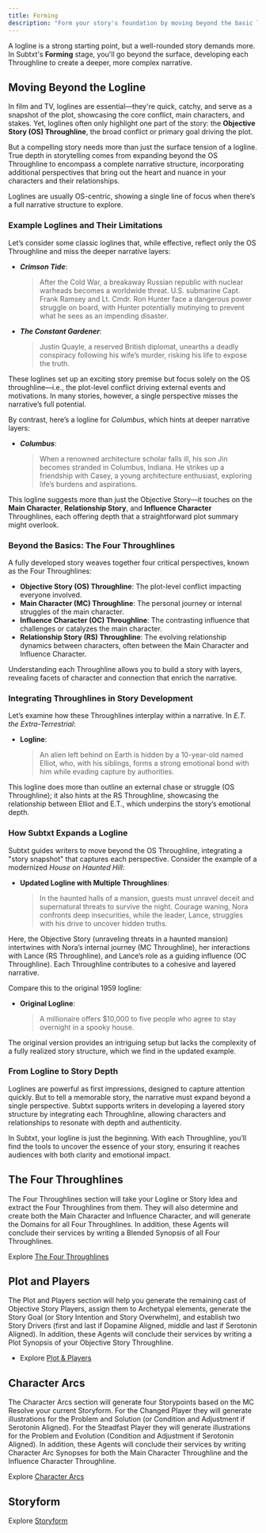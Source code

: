 ```yaml
---
title: Forming
description: "Form your story's foundation by moving beyond the basic logline"
---
```


A logline is a strong starting point, but a well-rounded story demands more. In Subtxt's **Forming** stage, you'll go beyond the surface, developing each Throughline to create a deeper, more complex narrative.

## Moving Beyond the Logline

In film and TV, loglines are essential—they're quick, catchy, and serve as a snapshot of the plot, showcasing the core conflict, main characters, and stakes. Yet, loglines often only highlight one part of the story: the **Objective Story (OS) Throughline**, the broad conflict or primary goal driving the plot.

But a compelling story needs more than just the surface tension of a logline. True depth in storytelling comes from expanding beyond the OS Throughline to encompass a complete narrative structure, incorporating additional perspectives that bring out the heart and nuance in your characters and their relationships.

Loglines are usually OS-centric, showing a single line of focus when there’s a full narrative structure to explore.

### Example Loglines and Their Limitations

Let’s consider some classic loglines that, while effective, reflect only the OS Throughline and miss the deeper narrative layers:

- **_Crimson Tide_**:
  > After the Cold War, a breakaway Russian republic with nuclear warheads becomes a worldwide threat. U.S. submarine Capt. Frank Ramsey and Lt. Cmdr. Ron Hunter face a dangerous power struggle on board, with Hunter potentially mutinying to prevent what he sees as an impending disaster.

- **_The Constant Gardener_**:
  > Justin Quayle, a reserved British diplomat, unearths a deadly conspiracy following his wife’s murder, risking his life to expose the truth.

These loglines set up an exciting story premise but focus solely on the OS throughline—i.e., the plot-level conflict driving external events and motivations. In many stories, however, a single perspective misses the narrative’s full potential.

By contrast, here’s a logline for _Columbus_, which hints at deeper narrative layers:

- **_Columbus_**:
  > When a renowned architecture scholar falls ill, his son Jin becomes stranded in Columbus, Indiana. He strikes up a friendship with Casey, a young architecture enthusiast, exploring life’s burdens and aspirations.

This logline suggests more than just the Objective Story—it touches on the **Main Character**, **Relationship Story**, and **Influence Character** Throughlines, each offering depth that a straightforward plot summary might overlook.

### Beyond the Basics: The Four Throughlines

A fully developed story weaves together four critical perspectives, known as the Four Throughlines:

- **Objective Story (OS) Throughline**: The plot-level conflict impacting everyone involved.
- **Main Character (MC) Throughline**: The personal journey or internal struggles of the main character.
- **Influence Character (OC) Throughline**: The contrasting influence that challenges or catalyzes the main character.
- **Relationship Story (RS) Throughline**: The evolving relationship dynamics between characters, often between the Main Character and Influence Character.

Understanding each Throughline allows you to build a story with layers, revealing facets of character and connection that enrich the narrative.

### Integrating Throughlines in Story Development

Let’s examine how these Throughlines interplay within a narrative. In _E.T. the Extra-Terrestrial_:

- **Logline**:
  > An alien left behind on Earth is hidden by a 10-year-old named Elliot, who, with his siblings, forms a strong emotional bond with him while evading capture by authorities.

This logline does more than outline an external chase or struggle (OS Throughline); it also hints at the RS Throughline, showcasing the relationship between Elliot and E.T., which underpins the story’s emotional depth.

### How Subtxt Expands a Logline

Subtxt guides writers to move beyond the OS Throughline, integrating a "story snapshot" that captures each perspective. Consider the example of a modernized _House on Haunted Hill_:

- **Updated Logline with Multiple Throughlines**:
  > In the haunted halls of a mansion, guests must unravel deceit and supernatural threats to survive the night. Courage waning, Nora confronts deep insecurities, while the leader, Lance, struggles with his drive to uncover hidden truths.

Here, the Objective Story (unraveling threats in a haunted mansion) intertwines with Nora’s internal journey (MC Throughline), her interactions with Lance (RS Throughline), and Lance’s role as a guiding influence (OC Throughline). Each Throughline contributes to a cohesive and layered narrative.

Compare this to the original 1959 logline:

- **Original Logline**:
  > A millionaire offers $10,000 to five people who agree to stay overnight in a spooky house.

The original version provides an intriguing setup but lacks the complexity of a fully realized story structure, which we find in the updated example.

### From Logline to Story Depth

Loglines are powerful as first impressions, designed to capture attention quickly. But to tell a memorable story, the narrative must expand beyond a single perspective. Subtxt supports writers in developing a layered story structure by integrating each Throughline, allowing characters and relationships to resonate with depth and authenticity.

In Subtxt, your logline is just the beginning. With each Throughline, you’ll find the tools to uncover the essence of your story, ensuring it reaches audiences with both clarity and emotional impact.

## The Four Throughlines

The Four Throughlines section will take your Logline or Story Idea and extract the Four Throughlines from them. They will also determine and create both the Main Character and Influence Character, and will generate the Domains for all Four Throughlines. In addition, these Agents will conclude their services by writing a Blended Synopsis of all Four Throughlines.

Explore [The Four Throughlines](/the-develop-workspace/forming/the-four-throughlines)

## Plot and Players

The Plot and Players section will help you generate the remaining cast of Objective Story Players, assign them to Archetypal elements, generate the Story Goal (or Story Intention and Story Overwhelm), and establish two Story Drivers (first and last if Dopamine Aligned, middle and last if Serotonin Aligned). In addition, these Agents will conclude their services by writing a Plot Synopsis of your Objective Story Throughline.

- Explore [Plot & Players](/the-develop-workspace/forming/plot-and-players)

## Character Arcs

The Character Arcs section will generate four Storypoints based on the MC Resolve your current Storyform. For the Changed Player they will generate illustrations for the Problem and Solution (or Condition and Adjustment if Serotonin Aligned). For the Steadfast Player they will generate illustrations for the Problem and Evolution (Condition and Adjustment if Serotonin Aligned). In addition, these Agents will conclude their services by writing Character Arc Synopses for both the Main Character Throughline and the Influence Character Throughline.

Explore [Character Arcs](/the-develop-workspace/forming/character-arcs)

## Storyform

Explore [Storyform](/the-develop-workspace/forming/storyform)